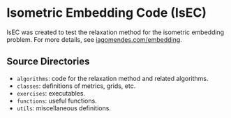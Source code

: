 # Isometric Embedding Code (IsEC)

IsEC was created to test the relaxation method for the isometric embedding problem. For more details, see [iagomendes.com/embedding](https://iagomendes.com/embedding).

## Source Directories

- `algorithms`: code for the relaxation method and related algorithms.
- `classes`: definitions of metrics, grids, etc.
- `exercises`: executables.
- `functions`: useful functions.
- `utils`: miscellaneous definitions.
